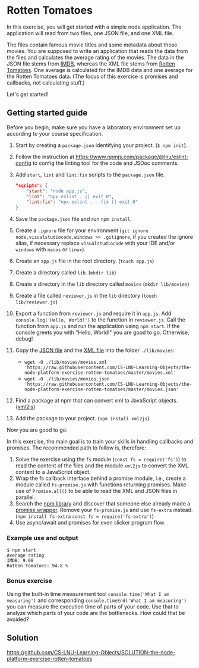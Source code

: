 # Rotten Tomatoes

In this exercise, you will get started with a simple node application. The application will read from two files, one JSON file, and one XML file.

The files contain famous movie titles and some metadata about those movies. You are supposed to write an application that reads the data from the files and calculates the average rating of the movies. The data in the JSON file stems from [IMDB](http://www.imdb.com/), whereas the XML file stems from [Rotten Tomatoes](http://www.rottentomatoes.com/). One average is calculated for the IMDB data and one average for the Rotten Tomatoes data. (The focus of this exercise is promises and callbacks, not calculating stuff.)

Let's get started!

## Getting started guide

Before you begin, make sure you have a laboratory environment set up according to your course specification.

1. Start by creating a `package.json` identifying your project. (`$ npm init`).
1. Follow the instruction at <https://www.npmjs.com/package/@lnu/eslint-config> to config the linting tool for the code and JSDoc comments.

1. Add `start`, `lint` and `lint:fix` scripts to the `package.json` file.

    ```json
    "scripts": {
        "start": "node app.js",
        "lint": "npx eslint . || exit 0",
        "lint:fix": "npx eslint . --fix || exit 0"
    }
    ```

1. Save the `package.json` file and run `npm install`.
1. Create a `.ignore` file for your environment (`git ignore node,visualstudiocode,windows >> .gitignore`, if you created the ignore alias, if necessary replace `visualstudiocode` with your IDE and/or `windows` with `macos` or `linux`).
1. Create an `app.js` file in the root directory. (`touch app.js`)
1. Create a directory called `lib`. (`mkdir lib`)
1. Create a directory in the `lib` directory called `movies` (`mkdir lib/movies`)
1. Create a file called `reviewer.js`  in the `lib` directory (`touch lib/reviewer.js`)
1. Export a function from `reviewer.js` and require it in `app.js`. Add `console.log('Hello, World!')` to the function in `reviewer.js`. Call the function from `app.js` and run the application using `npm start`. If the console greets you with "Hello, World!" you are good to go. Otherwise, debug!
1. Copy the [JSON file](movies.json) and the [XML file](movies.xml) into the folder `./lib/movies`:
    - `wget -O ./lib/movies/movies.xml 'https://raw.githubusercontent.com/CS-LNU-Learning-Objects/the-node-platform-exercise-rotten-tomatoes/master/movies.xml'`
    - `wget -O ./lib/movies/movies.json 'https://raw.githubusercontent.com/CS-LNU-Learning-Objects/the-node-platform-exercise-rotten-tomatoes/master/movies.json'`
1. Find a package at npm that can convert xml to JavaScript objects. ([xml2js](https://www.npmjs.com/package/xml2js))
1. Add the package to your project. (`npm install xml2js`)

Now you are good to go.

In this exercise, the main goal is to train your skills in handling callbacks and promises. The recommended path to follow is, therefore:

1. Solve the exercise using the `fs` module (`const fs = require('fs')`) to read the content of the files and the module `xml2js` to convert the XML content to a JavaScript object.
1. Wrap the fs callback interface behind a promise module, i.e., create a module called `fs-promise.js` with functions returning promises. Make use of `Promise.all()` to be able to read the XML and JSON files in parallel.
1. Search the [npm library](https://www.npmjs.com/search?q=fs+promise) and discover that someone else already made a [promise wrapper](https://www.npmjs.com/package/fs-extra). Remove your `fs-promise.js` and use `fs-extra` instead. (`npm install fs-extra` `const fs = require('fs-extra')`)
1. Use async/await and promises for even slicker program flow.

### Example use and output

```shell
$ npm start
Average rating
IMDB: 9.08
Rotten Tomatoes: 94.8 %
```

### Bonus exercise

Using the built-in time measurement tool `console.time('What I am measuring')` and corresponding `console.timeEnd('What I am measuring')` you can measure the execution time of parts of your code. Use that to analyze which parts of your code are the bottlenecks. How could that be avoided?

## Solution

<https://github.com/CS-LNU-Learning-Objects/SOLUTION-the-node-platform-exercise-rotten-tomatoes>

